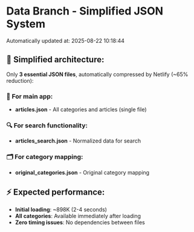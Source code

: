 # Data Branch - Simplified JSON System
Automatically updated at: 2025-08-22 10:18:44

## 🎯 Simplified architecture:
Only **3 essential JSON files**, automatically compressed by Netlify (~65% reduction):

### 📱 For main app:
- **articles.json** - All categories and articles (single file)

### 🔍 For search functionality:
- **articles_search.json** - Normalized data for search

### 🗂️ For category mapping:
- **original_categories.json** - Original category mapping

## ⚡ Expected performance:
- **Initial loading**: ~898K (2-4 seconds)
- **All categories**: Available immediately after loading
- **Zero timing issues**: No dependencies between files
